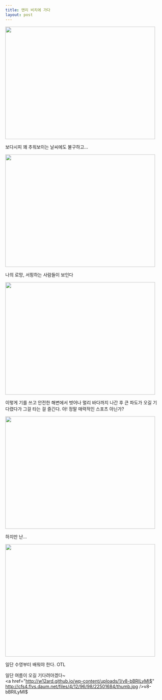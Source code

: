 ```yaml
---
title: 맨리 비치에 가다
layout: post
---
```

<div style="width: 480px" class="wp-caption aligncenter">
  <img src="http://w12ard.github.io/wp-content/uploads/1/cfile4.uf.175C5D264A652A251F19EB.jpg" width="470" height="353" alt="" filename="cfile4.uf.175C5D264A652A251F19EB.jpg" filemime="" />
  
  <p class="wp-caption-text">
    보다시피 꽤 추워보이는 날씨에도 불구하고...
  </p>
</div>

<div style="width: 480px" class="wp-caption aligncenter">
  <img src="http://w12ard.github.io/wp-content/uploads/1/cfile3.uf.205C5D264A652A2920CD02.jpg" width="470" height="353" alt="" filename="cfile3.uf.205C5D264A652A2920CD02.jpg" filemime="" />
  
  <p class="wp-caption-text">
    나의 로망, 서핑하는 사람들이 보인다
  </p>
</div>

<div style="width: 480px" class="wp-caption aligncenter">
  <img src="http://w12ard.github.io/wp-content/uploads/1/cfile3.uf.125C5D264A652A2D21687E.jpg" width="470" height="353" alt="" filename="cfile3.uf.125C5D264A652A2D21687E.jpg" filemime="" />
  
  <p class="wp-caption-text">
    이렇게 기를 쓰고 안전한 해변에서 벗어나 멀리 바다까지 나간 후 큰 파도가 오길 기다렸다가 그걸 타는 걸 즐긴다. 아! 정말 매력적인 스포츠 아닌가?
  </p>
</div>

  


<div style="width: 480px" class="wp-caption aligncenter">
  <img src="http://w12ard.github.io/wp-content/uploads/1/cfile2.uf.2042CB244A652BAE4847E6.jpg" width="470" height="353" alt="" filename="cfile2.uf.2042CB244A652BAE4847E6.jpg" filemime="" />
  
  <p class="wp-caption-text">
    하지만 난...
  </p>
</div>

<div style="width: 480px" class="wp-caption aligncenter">
  <img src="http://w12ard.github.io/wp-content/uploads/1/cfile5.uf.1242CB244A652BB1494E22.jpg" width="470" height="353" alt="" filename="cfile5.uf.1242CB244A652BB1494E22.jpg" filemime="" />
  
  <p class="wp-caption-text">
    일단 수영부터 배워야 한다. OTL
  </p>
</div>

  
일단 여름이 오길 기다려야겠다~  
<a href="http://w12ard.github.io/wp-content/uploads/1/v8-bBRILyMI$" http://cfs4.flvs.daum.net/files/4/12/96/98/22501684/thumb.jpg />v8-bBRILyMI$</a>